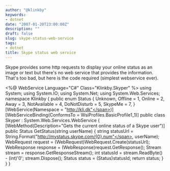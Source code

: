```yaml
---
author: "@klinkby"
keywords:
- dotnet
date: "2007-01-20T23:00:00Z"
description: ""
draft: false
slug: skype-status-web-service
tags:
- dotnet
title: Skype status web service
---
```



Skype provides some http requests to display your online status as an image or text but there's no web service that provides the information. That's too bad, but here is the code required (simplest webservice ever).

 <%@ WebService Language=<span class="str">"C#"</span> Class=<span class="str">"Klinkby.Skyper"</span> %> <span class="kwrd">using</span> System; <span class="kwrd">using</span> System.IO; <span class="kwrd">using</span> System.Net; <span class="kwrd">using</span> System.Web.Services; <span class="kwrd">namespace</span> Klinkby {     <span class="kwrd">public</span> <span class="kwrd">enum</span> Status     {         Unknown,         Offline = 1,         Online = 2,         Away = 3,         NotAvailable = 4,         DoNotDisturb = 5,         SkypeMe = 7,     }     [WebService(Namespace = <span class="str">"http://kli.dk"</span>)]     [WebServiceBinding(ConformsTo = WsiProfiles.BasicProfile1_1)]     <span class="kwrd">public</span> <span class="kwrd">class</span> Skyper : System.Web.Services.WebService     {         [WebMethod(Description=<span class="str">"Gets the current online status of a Skype user"</span>)]         <span class="kwrd">public</span> Status GetStatus(<span class="kwrd">string</span> userName)         {             <span class="kwrd">string</span> statusUrl = String.Format(<span class="str">"http://mystatus.skype.com/{0}.num"</span>, userName);             WebRequest request = (WebRequest)WebRequest.Create(statusUrl);                         WebResponse response = (WebResponse)request.GetResponse();             Stream stream = response.GetResponseStream();             <span class="kwrd">int</span> statusId = stream.ReadByte() - (<span class="kwrd">int</span>)<span class="str">'0'</span>;             stream.Dispose();             Status status = (Status)statusId;             <span class="kwrd">return</span> status;         }     } }

